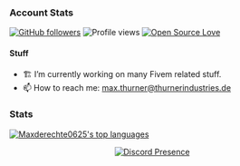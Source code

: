 ### Account Stats
[![GitHub followers](https://img.shields.io/github/followers/LarsHD44.svg?style=social&label=Follow&maxAge=2592000)](https://github.com/Maxderechte0625?tab=followers) 
![Profile views](https://gpvc.arturio.dev/Maxderechte0625)
[![Open Source Love](https://badges.frapsoft.com/os/v1/open-source.png?v=103)](https://github.com/Maxderechte0625/)

#### Stuff
- 🏗️ I’m currently working on many Fivem related stuff.
- 📫 How to reach me: max.thurner@thurnerindustries.de

### Stats
[![Maxderechte0625's top languages](https://github-readme-stats.vercel.app/api/top-langs/?username=Maxderechte0625&theme=blue-green)](https://github.com/Maxderechte0625)

<p align="center">
   <a href="https://discord.com/users/642450515007111241" target="_blank" rel="nofollow">
      <img src="https://lanyard-profile-readme.vercel.app/api/642450515007111241?idleMessage=Probably%20sleeping%20else..." alt="Discord Presence" align="center">
   </a>
</p>
